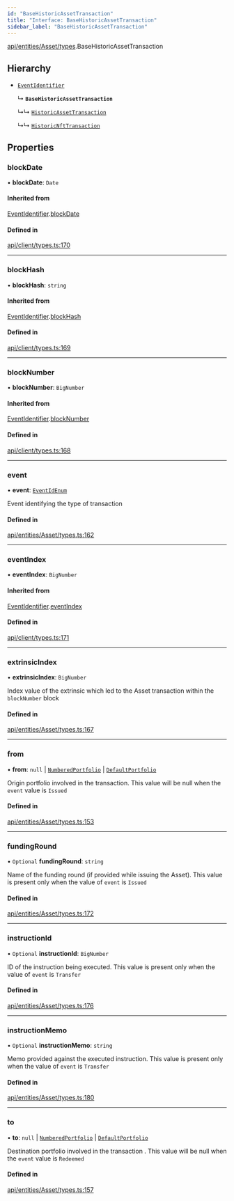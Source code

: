 ```yaml
---
id: "BaseHistoricAssetTransaction"
title: "Interface: BaseHistoricAssetTransaction"
sidebar_label: "BaseHistoricAssetTransaction"
---
```


[api/entities/Asset/types](../../../../../../modules/API/Entities/Asset/Types/Types.md).BaseHistoricAssetTransaction

## Hierarchy

- [`EventIdentifier`](../../../../Client/Types/EventIdentifier/EventIdentifier.md)

  ↳ **`BaseHistoricAssetTransaction`**

  ↳↳ [`HistoricAssetTransaction`](../HistoricAssetTransaction/HistoricAssetTransaction.md)

  ↳↳ [`HistoricNftTransaction`](../HistoricNftTransaction/HistoricNftTransaction.md)

## Properties

### blockDate

• **blockDate**: `Date`

#### Inherited from

[EventIdentifier](../../../../Client/Types/EventIdentifier/EventIdentifier.md).[blockDate](../../../../Client/Types/EventIdentifier/EventIdentifier.md#blockdate)

#### Defined in

[api/client/types.ts:170](https://github.com/PolymeshAssociation/polymesh-sdk/blob/654b99c8d/src/api/client/types.ts#L170)

___

### blockHash

• **blockHash**: `string`

#### Inherited from

[EventIdentifier](../../../../Client/Types/EventIdentifier/EventIdentifier.md).[blockHash](../../../../Client/Types/EventIdentifier/EventIdentifier.md#blockhash)

#### Defined in

[api/client/types.ts:169](https://github.com/PolymeshAssociation/polymesh-sdk/blob/654b99c8d/src/api/client/types.ts#L169)

___

### blockNumber

• **blockNumber**: `BigNumber`

#### Inherited from

[EventIdentifier](../../../../Client/Types/EventIdentifier/EventIdentifier.md).[blockNumber](../../../../Client/Types/EventIdentifier/EventIdentifier.md#blocknumber)

#### Defined in

[api/client/types.ts:168](https://github.com/PolymeshAssociation/polymesh-sdk/blob/654b99c8d/src/api/client/types.ts#L168)

___

### event

• **event**: [`EventIdEnum`](../../../../../../enums/Types/EventIdEnum/EventIdEnum.md)

Event identifying the type of transaction

#### Defined in

[api/entities/Asset/types.ts:162](https://github.com/PolymeshAssociation/polymesh-sdk/blob/654b99c8d/src/api/entities/Asset/types.ts#L162)

___

### eventIndex

• **eventIndex**: `BigNumber`

#### Inherited from

[EventIdentifier](../../../../Client/Types/EventIdentifier/EventIdentifier.md).[eventIndex](../../../../Client/Types/EventIdentifier/EventIdentifier.md#eventindex)

#### Defined in

[api/client/types.ts:171](https://github.com/PolymeshAssociation/polymesh-sdk/blob/654b99c8d/src/api/client/types.ts#L171)

___

### extrinsicIndex

• **extrinsicIndex**: `BigNumber`

Index value of the extrinsic which led to the Asset transaction within the `blockNumber` block

#### Defined in

[api/entities/Asset/types.ts:167](https://github.com/PolymeshAssociation/polymesh-sdk/blob/654b99c8d/src/api/entities/Asset/types.ts#L167)

___

### from

• **from**: ``null`` \| [`NumberedPortfolio`](../../../../../../classes/API/Entities/NumberedPortfolio/NumberedPortfolio.md) \| [`DefaultPortfolio`](../../../../../../classes/API/Entities/DefaultPortfolio/DefaultPortfolio.md)

Origin portfolio involved in the transaction. This value will be null when the `event` value is `Issued`

#### Defined in

[api/entities/Asset/types.ts:153](https://github.com/PolymeshAssociation/polymesh-sdk/blob/654b99c8d/src/api/entities/Asset/types.ts#L153)

___

### fundingRound

• `Optional` **fundingRound**: `string`

Name of the funding round (if provided while issuing the Asset). This value is present only when the value of `event` is `Issued`

#### Defined in

[api/entities/Asset/types.ts:172](https://github.com/PolymeshAssociation/polymesh-sdk/blob/654b99c8d/src/api/entities/Asset/types.ts#L172)

___

### instructionId

• `Optional` **instructionId**: `BigNumber`

ID of the instruction being executed. This value is present only when the value of `event` is `Transfer`

#### Defined in

[api/entities/Asset/types.ts:176](https://github.com/PolymeshAssociation/polymesh-sdk/blob/654b99c8d/src/api/entities/Asset/types.ts#L176)

___

### instructionMemo

• `Optional` **instructionMemo**: `string`

Memo provided against the executed instruction. This value is present only when the value of `event` is `Transfer`

#### Defined in

[api/entities/Asset/types.ts:180](https://github.com/PolymeshAssociation/polymesh-sdk/blob/654b99c8d/src/api/entities/Asset/types.ts#L180)

___

### to

• **to**: ``null`` \| [`NumberedPortfolio`](../../../../../../classes/API/Entities/NumberedPortfolio/NumberedPortfolio.md) \| [`DefaultPortfolio`](../../../../../../classes/API/Entities/DefaultPortfolio/DefaultPortfolio.md)

Destination portfolio involved in the transaction . This value will be null when the `event` value is `Redeemed`

#### Defined in

[api/entities/Asset/types.ts:157](https://github.com/PolymeshAssociation/polymesh-sdk/blob/654b99c8d/src/api/entities/Asset/types.ts#L157)
